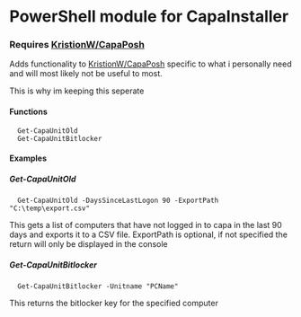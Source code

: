 # PowerShell module for CapaInstaller #
### Requires [KristionW/CapaPosh](https://github.com/KristionW/CapaPosh)
Adds functionality to [KristionW/CapaPosh](https://github.com/KristionW/CapaPosh) specific to what i personally need and will most likely not be useful to most.
 
This is why im keeping this seperate
 
#### Functions
```
  Get-CapaUnitOld
  Get-CapaUnitBitlocker
```
#### Examples
##### Get-CapaUnitOld
```
  Get-CapaUnitOld -DaysSinceLastLogon 90 -ExportPath "C:\temp\export.csv"
```
This gets a list of computers that have not logged in to capa in the last 90 days and exports it to a CSV file. ExportPath is optional, if not specified the return will only be displayed in the console

##### Get-CapaUnitBitlocker
```
  Get-CapaUnitBitlocker -Unitname "PCName"
```
This returns the bitlocker key for the specified computer
